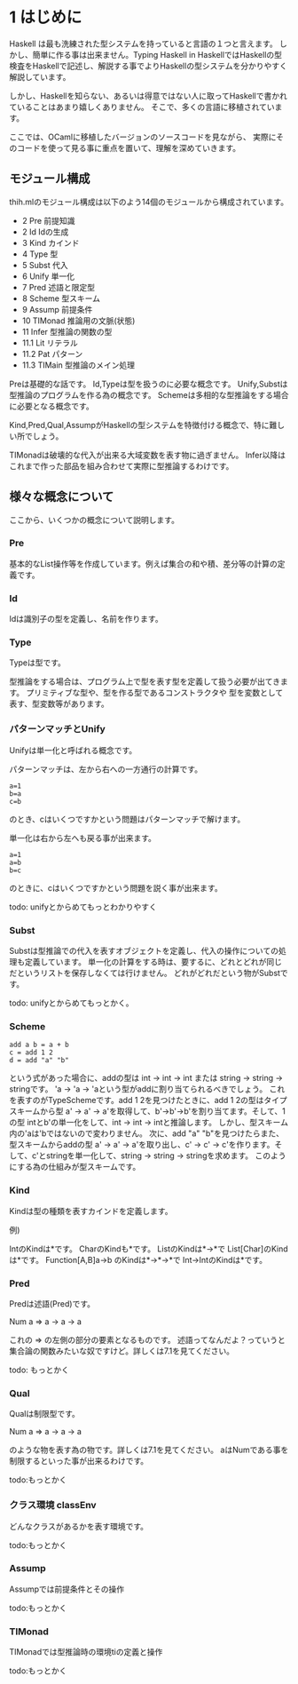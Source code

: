 # 1 はじめに

Haskell は最も洗練された型システムを持っていると言語の１つと言えます。
しかし、簡単に作る事は出来ません。Typing Haskell in HaskellではHaskellの型検査をHaskellで記述し、解説する事でよりHaskellの型システムを分かりやすく解説しています。

しかし、Haskellを知らない、あるいは得意ではない人に取ってHaskellで書かれていることはあまり嬉しくありません。
そこで、多くの言語に移植されています。

ここでは、OCamlに移植したバージョンのソースコードを見ながら、
実際にそのコードを使って見る事に重点を置いて、理解を深めていきます。

## モジュール構成

thih.mlのモジュール構成は以下のよう14個のモジュールから構成されています。

- 2 Pre 前提知識
- 2 Id Idの生成
- 3 Kind カインド
- 4 Type 型
- 5 Subst 代入
- 6 Unify 単一化
- 7 Pred 述語と限定型
- 8 Scheme 型スキーム
- 9 Assump 前提条件
- 10 TIMonad 推論用の文脈(状態)
- 11 Infer 型推論の関数の型
- 11.1 Lit リテラル
- 11.2 Pat パターン
- 11.3 TIMain 型推論のメイン処理

Preは基礎的な話です。
Id,Typeは型を扱うのに必要な概念です。
Unify,Substは型推論のプログラムを作る為の概念です。
Schemeは多相的な型推論をする場合に必要となる概念です。

Kind,Pred,Qual,AssumpがHaskellの型システムを特徴付ける概念で、特に難しい所でしょう。

TIMonadは破壊的な代入が出来る大域変数を表す物に過ぎません。
Infer以降はこれまで作った部品を組み合わせて実際に型推論するわけです。

## 様々な概念について

ここから、いくつかの概念について説明します。

### Pre

基本的なList操作等を作成しています。例えば集合の和や積、差分等の計算の定義です。

### Id

Idは識別子の型を定義し、名前を作ります。

### Type

Typeは型です。

型推論をする場合は、プログラム上で型を表す型を定義して扱う必要が出てきます。
プリミティブな型や、型を作る型であるコンストラクタや
型を変数として表す、型変数等があります。

### パターンマッチとUnify

Unifyは単一化と呼ばれる概念です。

パターンマッチは、左から右への一方通行の計算です。

	a=1
	b=a
	c=b

のとき、cはいくつですかという問題はパターンマッチで解けます。

単一化は右から左へも戻る事が出来ます。

	a=1
	a=b
	b=c

のときに、cはいくつですかという問題を説く事が出来ます。

todo: unifyとからめてもっとわかりやすく

### Subst

Substは型推論での代入を表すオブジェクトを定義し、代入の操作についての処理も定義しています。
単一化の計算をする時は、要するに、どれとどれが同じだというリストを保存しなくては行けません。
どれがどれだという物がSubstです。

todo: unifyとからめてもっとかく。

###  Scheme


	add a b = a + b
	c = add 1 2
	d = add "a" "b"

という式があった場合に、addの型は int -> int -> int または string -> string -> stringです。
'a -> 'a -> 'aという型がaddに割り当てられるべきでしょう。
これを表すのがTypeSchemeです。add 1 2を見つけたときに、add 1 2の型はタイプスキームから型
a' -> a' -> a'を取得して、b'->b'->b'を割り当てます。そして、1の型 intとb'の単一化をして、int -> int -> intと推論します。
しかし、型スキーム内の'aは'bではないので変わりません。
次に、add "a" "b"を見つけたらまた、型スキームからaddの型 a' -> a' -> a'を取り出し、c' -> c' -> c'を作ります。そして、c'とstringを単一化して、string -> string -> stringを求めます。
このようにする為の仕組みが型スキームです。

### Kind

Kindは型の種類を表すカインドを定義します。

例)

IntのKindは\*です。
CharのKindも\*です。
ListのKindは\*->\*で
List\[Char\]のKindは\*です。
Function\[A,B\]a->b のKindは\*->\*->\*で Int->IntのKindは\*です。

### Pred

Predは述語(Pred)です。

Num a => a -> a -> a

これの => の左側の部分の要素となるものです。
述語ってなんだよ？っていうと集合論の関数みたいな奴ですけど。詳しくは7.1を見てください。

todo: もっとかく

### Qual

Qualは制限型です。

Num a => a -> a -> a

のような物を表す為の物です。詳しくは7.1を見てください。
aはNumである事を制限するといった事が出来るわけです。

todo:もっとかく

### クラス環境 classEnv

どんなクラスがあるかを表す環境です。

todo:もっとかく

### Assump

Assumpでは前提条件とその操作

todo:もっとかく

### TIMonad

TIMonadでは型推論時の環境tiの定義と操作

todo:もっとかく
